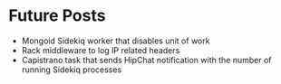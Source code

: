 # Future Posts
* Mongoid Sidekiq worker that disables unit of work
* Rack middleware to log IP related headers
* Capistrano task that sends HipChat notification with the number of running Sidekiq processes
